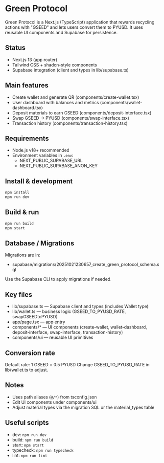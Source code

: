 # Green Protocol

Green Protocol is a Next.js (TypeScript) application that rewards recycling actions with "GSEED" and lets users convert them to PYUSD. It uses reusable UI components and Supabase for persistence.

## Status
- Next.js 13 (app router)
- Tailwind CSS + shadcn-style components
- Supabase integration (client and types in lib/supabase.ts)

## Main features
- Create wallet and generate QR (components/create-wallet.tsx)
- User dashboard with balances and metrics (components/wallet-dashboard.tsx)
- Deposit materials to earn GSEED (components/deposit-interface.tsx)
- Swap GSEED → PYUSD (components/swap-interface.tsx)
- Transaction history (components/transaction-history.tsx)

## Requirements
- Node.js v18+ recommended
- Environment variables in `.env`:
  - NEXT_PUBLIC_SUPABASE_URL
  - NEXT_PUBLIC_SUPABASE_ANON_KEY

## Install & development
```bash
npm install
npm run dev
```

## Build & run
```bash
npm run build
npm start
```

## Database / Migrations
Migrations are in:
- supabase/migrations/20251021230657_create_green_protocol_schema.sql

Use the Supabase CLI to apply migrations if needed.

## Key files
- lib/supabase.ts — Supabase client and types (includes Wallet type)
- lib/wallet.ts — business logic (GSEED_TO_PYUSD_RATE, swapGSEEDtoPYUSD)
- app/page.tsx — app entry
- components/* — UI components (create-wallet, wallet-dashboard, deposit-interface, swap-interface, transaction-history)
- components/ui — reusable UI primitives

## Conversion rate
Default rate:
1 GSEED = 0.5 PYUSD
Change GSEED_TO_PYUSD_RATE in lib/wallet.ts to adjust.

## Notes
- Uses path aliases (`@/*`) from tsconfig.json
- Edit UI components under components/ui
- Adjust material types via the migration SQL or the material_types table

## Useful scripts
- dev: `npm run dev`
- build: `npm run build`
- start: `npm start`
- typecheck: `npm run typecheck`
- lint: `npm run lint`
